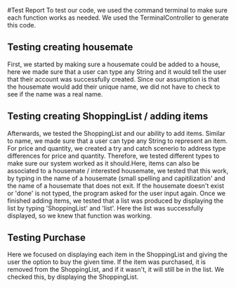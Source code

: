 #Test Report
To test our code, we used the command terminal to make sure each function works as needed. We used the TerminalController to generate this code.
## Testing creating housemate
First, we started by making sure a housemate could be added to a house, here we made sure that a user can type any String and it would tell the user that their account was successfully created. Since our assumption is that the housemate would add their unique name, we did not have to check to see if the name was a real name. 
## Testing creating ShoppingList / adding items
Afterwards, we tested the ShoppingList and our ability to add items. Similar to name, we made sure that a user can type any String to represent an item. For price and quantity, we created a try and catch scenerio to address type differences for price and quantity. Therefore, we tested different types to make sure our system worked as it should.Here, items can also be associated to a housemate / interested housemate, we tested that this work, by typing in the name of a housemate (small spelling and capitilization' and the name of a housemate that does not exit. If the housemate doesn't exist or 'done' is not typed, the program asked for the user input again. Once we finished adding items, we tested that a list was produced by displaying the list by typing 'ShoppingList' and 'list'. Here the list was successfully displayed, so we knew that function was working. 

## Testing Purchase
Here we focused on displaying each item in the ShoppingList and giving the user the option to buy the given time. If the item was purchased, it is removed from the ShoppingList, and if it wasn't, it will still be in the list. We checked this, by displaying the ShoppingList.
